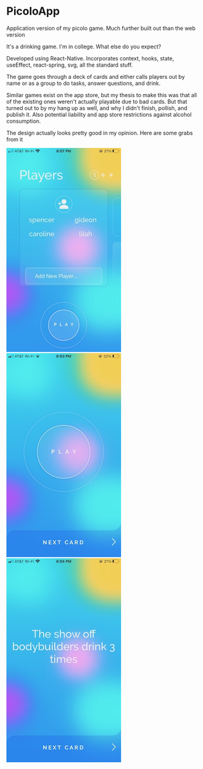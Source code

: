# PicoloApp
Application version of my picolo game. Much further built out than the web version

It's a drinking game. I'm in college. What else do you expect?

Developed using React-Native. Incorporates context, hooks, state, useEffect, react-spring, svg, all the standard stuff.

The game goes through a deck of cards and either calls players out by name or as a group to do tasks, answer questions, and drink. 

Similar games exist on the app store, but my thesis to make this was that all of the existing ones weren't actually playable due to bad cards. But that turned out to by my hang up as well, and why I didn't finish, pollish, and publish it. Also potential liability and app store restrictions against alcohol consumption.


The design actually looks pretty good in my opinion. Here are some grabs from it

![Player Adding Screen](src/static/playersImage.jpeg?raw=true "Player Adding Screen")
![Start Game Screen](src/static/startImage.jpeg?raw=true "Start Game Screen")
![Example Card Screen](src/static/cardImage.jpeg?raw=true "Example Card Screen")
